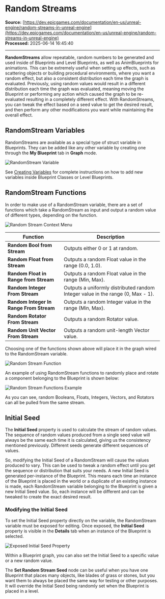 # Random Streams

**Source:** [https://dev.epicgames.com/documentation/en-us/unreal-engine/random-streams-in-unreal-engine](https://dev.epicgames.com/documentation/en-us/unreal-engine/random-streams-in-unreal-engine)  
**Processed:** 2025-06-14 16:45:40

---

**RandomStreams** allow repeatable, random numbers to be generated and used inside of Blueprints and Level Blueprints, as well as AnimBlueprints for animations. This can be extremely useful when setting up effects, such as scattering objects or building procedural environments, where you want a random effect, but also a consistent distribution each time the graph is evaluated. Previously, using random values would result in a different distribution each time the graph was evaluated, meaning moving the Blueprint or performing any action which caused the graph to be re-evaluated resulting in a completely different effect. With RandomStreams, you can tweak the effect based on a seed value to get the desired result, and then perform any other modifications you want while maintaining the overall effect.

## RandomStream Variables

RandomStreams are available as a special type of struct variable in Blueprints. They can be added like any other variable by creating one through the **My Blueprint** tab in **Graph** mode.

![RandomStream Variable](https://d1iv7db44yhgxn.cloudfront.net/documentation/images/4030a77b-0038-44f9-9106-ef530cd4fc6b/variable.png)

See [Creating Variables](/documentation/en-us/unreal-engine/blueprint-variables-in-unreal-engine#creatingvariables) for complete instructions on how to add new variables inside Blueprint Classes or Level Blueprints.

## RandomStream Functions

In order to make use of a RandomStream variable, there are a set of functions which take a RandomStream as input and output a random value of different types, depending on the function.

![Random Stream Context Menu](https://d1iv7db44yhgxn.cloudfront.net/documentation/images/99a05dcf-03ee-4603-94b4-deaada6f384e/context_functions.png)

| Function | Description |
| --- | --- |
| **Random Bool from Stream** | Outputs either 0 or 1 at random. |
| **Random Float from Stream** | Outputs a random Float value in the range (0.0, 1.0). |
| **Random Float in Range from Stream** | Outputs a random Float value in the range (Min, Max). |
| **Random Integer From Stream** | Outputs a uniformly distributed random Integer value in the range (0, Max - 1). |
| **Random Integer In Range From Stream** | Outputs a random Integer value in the range (Min, Max). |
| **Random Rotator From Stream** | Outputs a random Rotator value. |
| **Random Unit Vector From Stream** | Outputs a random unit-length Vector value. |

Choosing one of the functions shown above will place it in the graph wired to the RandomStream variable.

![Random Stream Function](https://d1iv7db44yhgxn.cloudfront.net/documentation/images/32865617-2acc-4ce8-a334-c8df06ecd14d/function.png)

An example of using RandomStream functions to randomly place and rotate a component belonging to the Blueprint is shown below:

![Random Stream Functions Example](https://d1iv7db44yhgxn.cloudfront.net/documentation/images/e4d53eeb-fb19-4d04-afc2-a88be1f45c75/functions_example.png)

As you can see, random Booleans, Floats, Integers, Vectors, and Rotators can all be pulled from the same stream.

## Initial Seed

The **Initial Seed** property is used to calculate the stream of random values. The sequence of random values produced from a single seed value will always be the same each time it is calculated, giving us the consistency mentioned previously. Different seeds generate different sequences of values.

So, modifying the Initial Seed of a RandomStream will cause the values produced to vary. This can be used to tweak a random effect until you get the sequence or distribution that suits your needs. A new Initial Seed is generated per-instance of the Blueprint. This means each time an instance of the Blueprint is placed in the world or a duplicate of an existing instance is made, each RandomStream variable belonging to the Blueprint is given a new Initial Seed value. So, each instance will be different and can be tweaked to create the exact desired result.

### Modifying the Initial Seed

To set the Initial Seed property directly on the variable, the RandomStream variable must be exposed for editing. Once exposed, the **Initial Seed** property is visible in the **Details** tab when an instance of the Blueprint is selected.

![Exposed Initial Seed Property](https://d1iv7db44yhgxn.cloudfront.net/documentation/images/ab39349b-c6e8-4321-99fd-8b65cf09d5f0/seed_exposed.png)

Within a Blueprint graph, you can also set the Initial Seed to a specific value or a new random value.

The **Set Random Stream Seed** node can be useful when you have one Blueprint that places many objects, like blades of grass or stones, but you want them to always be placed the same way for testing or other purposes. It will override the Initial Seed being randomly set when the Blueprint is placed in a level.